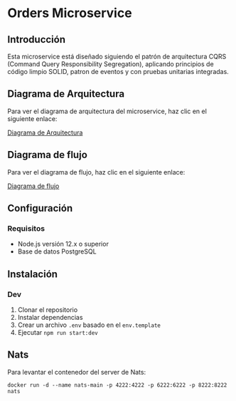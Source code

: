 # Orders Microservice

## Introducción

Esta microservice está diseñado siguiendo el patrón de arquitectura CQRS (Command Query Responsibility Segregation), aplicando principios de código limpio SOLID, patron de eventos y con pruebas unitarias integradas.

## Diagrama de Arquitectura

Para ver el diagrama de arquitectura del microservice, haz clic en el siguiente enlace:

[Diagrama de Arquitectura](docs/img/Diagrama_arquitectura.png)

## Diagrama de flujo

Para ver el diagrama de flujo, haz clic en el siguiente enlace:

[Diagrama de flujo](docs/img/Diagrama_flujo.png)

## Configuración

### Requisitos

- Node.js versión 12.x o superior
- Base de datos PostgreSQL

## Instalación

### Dev

1. Clonar el repositorio
2. Instalar dependencias
3. Crear un archivo `.env` basado en el `env.template`
4. Ejecutar `npm run start:dev`

## Nats

Para levantar el contenedor del server de Nats:

`docker run -d --name nats-main -p 4222:4222 -p 6222:6222 -p 8222:8222 nats`

